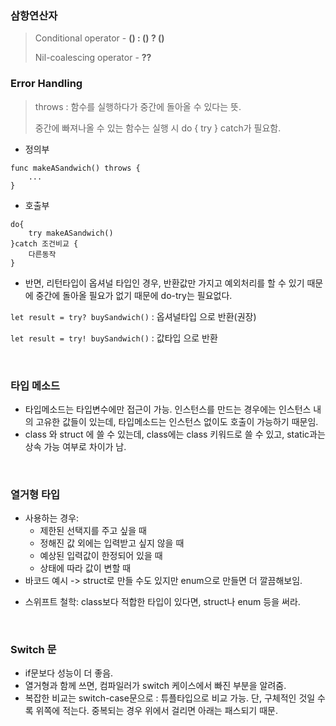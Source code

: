 ### 삼항연산자
> Conditional operator - **() : () ? ()**
>
> Nil-coalescing operator - **??**
 

### Error Handling
> throws : 함수를 실행하다가 중간에 돌아올 수 있다는 뜻.
> 
> 중간에 빠져나올 수 있는 함수는 실행 시 do { try } catch가 필요함.

- 정의부

```
func makeASandwich() throws {
	...
}
```

- 호출부

```
do{
	try makeASandwich()
}catch 조건비교 {
	다른동작
}
```


- 반면, 리턴타입이 옵셔널 타입인 경우, 반환값만 가지고 예외처리를 할 수 있기 때문에 중간에 돌아올 필요가 없기 때문에 do-try는 필요없다.

 
`let result = try? buySandwich()` : 옵셔널타입 으로 반환(권장)

`let result = try! buySandwich()` : 값타입 으로 반환

<br/>

### 타입 메소드
- 타입메소드는 타입변수에만 접근이 가능. 인스턴스를 만드는 경우에는 인스턴스 내의 고유한 값들이 있는데, 타입메소드는 인스턴스 없이도 호출이 가능하기 때문임.
- class 와 struct 에 쓸 수 있는데, class에는 class 키워드로 쓸 수 있고, static과는 상속 가능 여부로 차이가 남.

<br/>

### 열거형 타입
- 사용하는 경우:
    - 제한된 선택지를 주고 싶을 때
    - 정해진 값 외에는 입력받고 싶지 않을 때
    - 예상된 입력값이 한정되어 있을 때
    - 상태에 따라 값이 변할 때
- 바코드 예시 -> struct로 만들 수도 있지만 enum으로 만들면 더 깔끔해보임.
* 스위프트 철학: class보다 적합한 타입이 있다면, struct나 enum 등을 써라.

<br/>

### Switch 문
- if문보다 성능이 더 좋음.
- 열거형과 함께 쓰면, 컴파일러가 switch 케이스에서 빠진 부분을 알려줌.
- 복잡한 비교는 switch-case문으로 : 튜플타입으로 비교 가능. 단, 구체적인 것일 수록 위쪽에 적는다. 중복되는 경우 위에서 걸리면 아래는 패스되기 때문.
